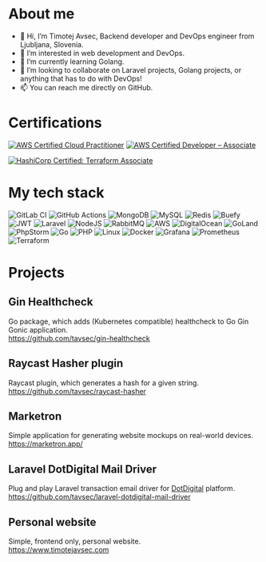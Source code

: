 # About me
- 👋 Hi, I’m Timotej Avsec, Backend developer and DevOps engineer from Ljubljana, Slovenia.
- 👀 I’m interested in web development and DevOps.
- 🌱 I’m currently learning Golang.
- 💞️ I’m looking to collaborate on Laravel projects, Golang projects, or anything that has to do with DevOps!
- 📫 You can reach me directly on GitHub.

# Certifications 
[![AWS Certified Cloud Practitioner](https://images.credly.com/size/120x120/images/00634f82-b07f-4bbd-a6bb-53de397fc3a6/image.png)](https://www.credly.com/badges/f47b1358-94b5-4728-b605-c8d1346c4497/public_url)
[![AWS Certified Developer – Associate](https://images.credly.com/size/120x120/images/b9feab85-1a43-4f6c-99a5-631b88d5461b/image.png)](https://www.credly.com/badges/e49b4f0b-7514-4dbe-bdaf-53b396b6a8b9/public_url)

[![HashiCorp Certified: Terraform Associate](https://images.credly.com/size/120x120/images/99289602-861e-4929-8277-773e63a2fa6f/image.png)](https://www.credly.com/badges/ea37a73d-458d-4e29-b4f1-a76b3d012266/public_url)

# My tech stack
![GitLab CI](https://img.shields.io/badge/gitlab%20ci-%23181717.svg?style=for-the-badge&logo=gitlab&logoColor=white)
![GitHub Actions](https://img.shields.io/badge/github%20actions-%232671E5.svg?style=for-the-badge&logo=githubactions&logoColor=white)
![MongoDB](https://img.shields.io/badge/MongoDB-%234ea94b.svg?style=for-the-badge&logo=mongodb&logoColor=white)
![MySQL](https://img.shields.io/badge/mysql-%2300f.svg?style=for-the-badge&logo=mysql&logoColor=white)
![Redis](https://img.shields.io/badge/redis-%23DD0031.svg?style=for-the-badge&logo=redis&logoColor=white)
![Buefy](https://img.shields.io/badge/Buefy-7957D5?style=for-the-badge&logo=buefy&logoColor=48289E)
![JWT](https://img.shields.io/badge/JWT-black?style=for-the-badge&logo=JSON%20web%20tokens)
![Laravel](https://img.shields.io/badge/laravel-%23FF2D20.svg?style=for-the-badge&logo=laravel&logoColor=white)
![NodeJS](https://img.shields.io/badge/node.js-6DA55F?style=for-the-badge&logo=node.js&logoColor=white)
![RabbitMQ](https://img.shields.io/badge/Rabbitmq-FF6600?style=for-the-badge&logo=rabbitmq&logoColor=white)
![AWS](https://img.shields.io/badge/AWS-%23FF9900.svg?style=for-the-badge&logo=amazon-aws&logoColor=white)
![DigitalOcean](https://img.shields.io/badge/DigitalOcean-%230167ff.svg?style=for-the-badge&logo=digitalOcean&logoColor=white)
![GoLand](https://img.shields.io/badge/GoLand-0f0f0f?&style=for-the-badge&logo=goland&logoColor=white)
![PhpStorm](https://img.shields.io/badge/phpstorm-143?style=for-the-badge&logo=phpstorm&logoColor=black&color=black&labelColor=darkorchid)
![Go](https://img.shields.io/badge/go-%2300ADD8.svg?style=for-the-badge&logo=go&logoColor=white)
![PHP](https://img.shields.io/badge/php-%23777BB4.svg?style=for-the-badge&logo=php&logoColor=white)
![Linux](https://img.shields.io/badge/Linux-FCC624?style=for-the-badge&logo=linux&logoColor=black)
![Docker](https://img.shields.io/badge/docker-%230db7ed.svg?style=for-the-badge&logo=docker&logoColor=white)
![Grafana](https://img.shields.io/badge/grafana-%23F46800.svg?style=for-the-badge&logo=grafana&logoColor=white)
![Prometheus](https://img.shields.io/badge/Prometheus-E6522C?style=for-the-badge&logo=Prometheus&logoColor=white)
![Terraform](https://img.shields.io/badge/terraform-%235835CC.svg?style=for-the-badge&logo=terraform&logoColor=white)

# Projects
## Gin Healthcheck
Go package, which adds (Kubernetes compatible) healthcheck to Go Gin Gonic application.  
https://github.com/tavsec/gin-healthcheck

## Raycast Hasher plugin
Raycast plugin, which generates a hash for a given string.  
https://github.com/tavsec/raycast-hasher

## Marketron
Simple application for generating website mockups on real-world devices.  
https://marketron.app/

## Laravel DotDigital Mail Driver
Plug and play Laravel transaction email driver for [DotDigital](https://dotdigital.com/) platform.  
https://github.com/tavsec/laravel-dotdigital-mail-driver

## Personal website
Simple, frontend only, personal website.  
https://www.timotejavsec.com

